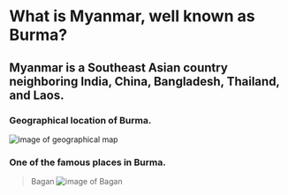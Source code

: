 # What is Myanmar, well known as Burma?
## Myanmar is a Southeast Asian country neighboring India, China, Bangladesh, Thailand, and Laos.
### Geographical location of Burma.
![image of geographical map](https://github.com/user-attachments/assets/da67aaf5-3242-4e08-9f5e-7189034134ba)
### One of the famous places in Burma.
> Bagan
![image of Bagan](https://github.com/user-attachments/assets/d6bfead1-939a-47f6-ba6c-8d6c9633e73a)
